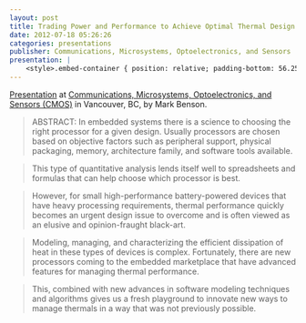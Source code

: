 ```yaml
---
layout: post
title: Trading Power and Performance to Achieve Optimal Thermal Design for Battery-Powered Devices
date: 2012-07-18 05:26:26
categories: presentations
publisher: Communications, Microsystems, Optoelectronics, and Sensors
presentation: |
    <style>.embed-container { position: relative; padding-bottom: 56.25%; height: 0; overflow: hidden; max-width: 100%; } .embed-container iframe, .embed-container object, .embed-container embed { position: absolute; top: 0; left: 0; width: 100%; height: 100%; }</style><div class='embed-container'><iframe src='//www.slideshare.net/slideshow/embed_code/key/edwzoSpdp6x9TS' width='595' height='485' frameborder='0' marginwidth='0' marginheight='0' scrolling='no' style='border:1px solid #CCC; border-width:1px; margin-bottom:5px; max-width: 100%;' allowfullscreen> </iframe> <div style='margin-bottom:5px'> <strong> <a href='//www.slideshare.net/MarkBenson5/trading-power-and-performance-to-achieve-optimal-thermal-design-for-batterypowered-devices' title='Trading Power and Performance to Achieve Optimal Thermal Design for Battery-Powered Devices' target='_blank'>Trading Power and Performance to Achieve Optimal Thermal Design for Battery-Powered Devices</a> </strong> from <strong><a target='_blank' href='//www.slideshare.net/MarkBenson5'>Mark Benson</a></strong> </div></div>
---
```


[Presentation](http://www.logicpd.com/news/press-releases/logic-pds-director-of-software-strategy-to-speak-at-cmos-emerging-technolog/) at [Communications, Microsystems, Optoelectronics, and Sensors (CMOS)](http://www.cmoset.com/) in Vancouver, BC, by Mark Benson. 

> ABSTRACT: In embedded systems there is a science to choosing the right processor for a given design. Usually processors are chosen based on objective factors such as peripheral support, physical packaging, memory, architecture family, and software tools available. 

> This type of quantitative analysis lends itself well to spreadsheets and formulas that can help choose which processor is best. 

> However, for small high-performance battery-powered devices that have heavy processing requirements, thermal performance quickly becomes an urgent design issue to overcome and is often viewed as an elusive and opinion-fraught black-art. 

> Modeling, managing, and characterizing the efficient dissipation of heat in these types of devices is complex. Fortunately, there are new processors coming to the embedded marketplace that have advanced features for managing thermal performance. 

> This, combined with new advances in software modeling techniques and algorithms gives us a fresh playground to innovate new ways to manage thermals in a way that was not previously possible.

